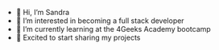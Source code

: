 - 👋 Hi, I’m Sandra
- 👀 I’m interested in becoming a full stack developer
- 🌱 I’m currently learning at the 4Geeks Academy bootcamp
- 💞️ Excited to start sharing my projects

